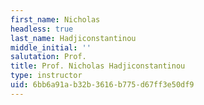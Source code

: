 ```yaml
---
first_name: Nicholas
headless: true
last_name: Hadjiconstantinou
middle_initial: ''
salutation: Prof.
title: Prof. Nicholas Hadjiconstantinou
type: instructor
uid: 6bb6a91a-b32b-3616-b775-d67ff3e50df9
---
```

